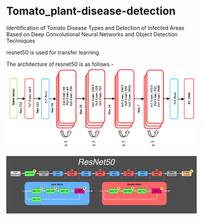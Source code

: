 # Tomato_plant-disease-detection

Identification of Tomato Disease Types and Detection of Infected Areas Based on Deep Convolutional Neural Networks and Object Detection Techniques

resnet50 is used for transfer learning.

The architecture of resnet50 is as follows - 
![](images/resnet50-2.png)

![](images/ResNet50-1.png)





